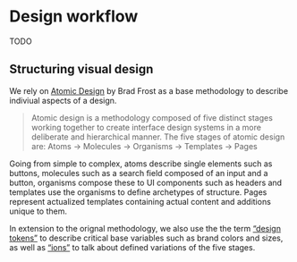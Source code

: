 # Design workflow

TODO

## Structuring visual design

We rely on [Atomic Design][atomic] by Brad Frost as
a base methodology to describe indiviual aspects of a design.

> Atomic design is a methodology composed of five distinct stages working
> together to create interface design systems in a more deliberate and
> hierarchical manner. The five stages of atomic design are:
> Atoms → Molecules → Organisms → Templates → Pages

Going from simple to complex, atoms describe single elements such as buttons,
molecules such as a search field composed of an input and a button,
organisms compose these to UI components such as headers and templates use
the organisms to define archetypes of structure. Pages represent actualized
templates containing actual content and additions unique to them.

In extension to the orignal methodology, we also use the the term
[“design tokens”][tokens] to describe critical base variables such as brand
colors and sizes, as well as [“ions”][ions] to talk about defined variations
of the five stages.

[atomic]: http://atomicdesign.bradfrost.com
[tokens]: http://bradfrost.com/blog/post/extending-atomic-design/
[ions]: https://www.cjcid.com/articles/ions-introduction/

